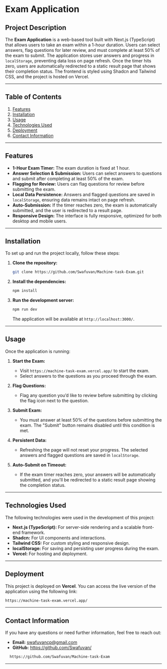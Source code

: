 # Exam Application

## Project Description

The **Exam Application** is a web-based tool built with Next.js (TypeScript) that allows users to take an exam within a 1-hour duration. Users can select answers, flag questions for later review, and must complete at least 50% of the exam to submit. The application stores user answers and progress in `localStorage`, preventing data loss on page refresh. Once the timer hits zero, users are automatically redirected to a static result page that shows their completion status. The frontend is styled using Shadcn and Tailwind CSS, and the project is hosted on Vercel.

---

## Table of Contents

1. [Features](#features)
2. [Installation](#installation)
3. [Usage](#usage)
4. [Technologies Used](#technologies-used)
5. [Deployment](#deployment)
6. [Contact Information](#contact-information)

---

## Features

- **1-Hour Exam Timer:** The exam duration is fixed at 1 hour.
- **Answer Selection & Submission:** Users can select answers to questions and submit after completing at least 50% of the exam.
- **Flagging for Review:** Users can flag questions for review before submitting the exam.
- **Local Data Persistence:** Answers and flagged questions are saved in `localStorage`, ensuring data remains intact on page refresh.
- **Auto-Submission:** If the timer reaches zero, the exam is automatically submitted, and the user is redirected to a result page.
- **Responsive Design:** The interface is fully responsive, optimized for both desktop and mobile users.

---

## Installation

To set up and run the project locally, follow these steps:

1. **Clone the repository:**
   ```bash
   git clone https://github.com/Swafuvan/Machine-task-Exam.git
   ```

2. **Install the dependencies:**
   ```bash
   npm install
   ```

3. **Run the development server:**
   ```bash
   npm run dev
   ```

   The application will be available at `http://localhost:3000/`.

---

## Usage

Once the application is running:

1. **Start the Exam:**
   - Visit `https://machine-task-exam.vercel.app/` to start the exam.
   - Select answers to the questions as you proceed through the exam.

2. **Flag Questions:** 
   - Flag any question you’d like to review before submitting by clicking the flag icon next to the question.

3. **Submit Exam:**
   - You must answer at least 50% of the questions before submitting the exam. The "Submit" button remains disabled until this condition is met.

4. **Persistent Data:**
   - Refreshing the page will not reset your progress. The selected answers and flagged questions are saved in `localStorage`.

5. **Auto-Submit on Timeout:**
   - If the exam timer reaches zero, your answers will be automatically submitted, and you'll be redirected to a static result page showing the completion status.

---

## Technologies Used

The following technologies were used in the development of this project:

- **Next.js (TypeScript):** For server-side rendering and a scalable front-end framework.
- **Shadcn:** For UI components and interactions.
- **Tailwind CSS:** For custom styling and responsive design.
- **localStorage:** For saving and persisting user progress during the exam.
- **Vercel:** For hosting and deployment.

---

## Deployment

This project is deployed on **Vercel**. You can access the live version of the application using the following link:
``` bash
https://machine-task-exam.vercel.app/
```

---

## Contact Information

If you have any questions or need further information, feel free to reach out:

- **Email:** swafuvancp@gmail.com
- **GitHub:** https://github.com/Swafuvan/
 ```bash
   https://github.com/Swafuvan/Machine-task-Exam
  ```

---
